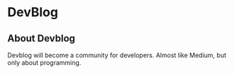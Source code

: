 # DevBlog

## About Devblog
Devblog will become a community for developers. Almost like Medium, but only about programming.

